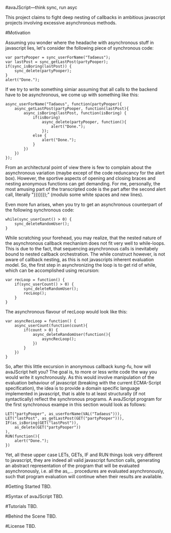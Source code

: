 #avaJScript―think sync, run asyc

This project claims to fight deep nesting of callbacks in ambitious javascript projects involving excessive asynchronous methods. 

#Motivation

Assuming you wonder where the headache with asynchronous stuff in javascript lies, let's consider the following piece of synchronous code:

	var partyPooper = sync_userForName("Tadaeus");
	var lastPost = sync_getLastPost(partyPooper);
	if(sync_isBoring(lastPost)) {
		sync_delete(partyPooper);
	}
	alert("Done.");

If we try to write something simiar assuming that all calls to the backend have to be asynchronous, we come up with something like this:

	async_userForName("Tadaeus", function(partyPooper){
		async_getLastPost(partyPooper, function(lastPost){
			async_isBoring(lastPost, function(isBoring) {
				if(isBoring)
					async_delete(partyPooper, function(){
						alert("Done.");
					});
				else {
					alert("Done.");
				}
			})
		})
	});

From an architectural point of view there is few to complain about the asynchronous variation (maybe except of the code reduncancy for the alert box). However, the sportive aspects of opening and closing braces and nesting anonymous functions can get demanding. For me, personally, the most amusing part of the transcripted code is the part after the second alert call, literally "}})})});" (modulo some white spaces and new lines).

Even more fun arises, when you try to get an asynchronous counterpart of the following synchronous code:

	while(sync_userCount() > 0) {
		sync_deleteRandomUser();
	}

While scratching your forehead, you may realize, that the nested nature of the asynchronous callback mechanism does not fit very well to while-loops. This is due to the fact, that sequencing asynchronous calls is inevitabely bound to nested callback orchestration. The while construct however, is not aware of callback nesting, as this is not javascripts inherent evaluation model. So, the first step in asynchronizing the loop is to get rid of while, which can be accomplished using recursion:

	var recLoop = function() {
		if(sync_userCount() > 0) {
			sync_deleteRandomUser();
			recLoop();
		}
	}

The asynchronous flavour of recLoop would look like this:

	var asyncRecLoop = function() {
		async_userCount(function(count){
			if(count > 0) {
				async_deleteRandomUser(function(){
					asyncRecLoop();
				})
			}
		})
	}

So, after this little excursion in anonymous callback kung-fu, how will avaJScript helt you? The goal is, to more or less write code the way you would write it synchronously. As this would involve manipulation of the evaluation behaviour of javascript (breaking with the current ECMA-Script specification), the idea is to provide a domain specific language implemented in javascript, that is able to at least structurally (if not syntactically) reflect the synchronous programs. A avaJScript program for the first synchronous exampe in this section would look as follows:

	LET("partyPooper", as_userForName(VAL("Tadaeus"))),
	LET("lastPost", as_getLastPost(GET("partyPooper"))),
	IF(as_isBoring(GET("lastPost")),
		as_delete(GET("partyPooper"))
	),
	RUN(function(){ 
		alert("Done."); 
	})

Yet, all these upper case LETs, GETs, IF and RUN things look very different to javascript, they are indeed all valid javascript function calls, generating an abstract representation of the program that will be evaluated asynchronously, i.e. all the as_... procedures are evaluated asynchronously, such that program evaluation will continue when their results are available.

#Getting Started
TBD.

#Syntax of avaJScript
TBD.

#Tutorials
TBD.


#Behind the Scene
TBD.

#License
TBD.
